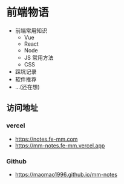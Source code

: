 # 前端物语

- 前端常用知识
  - Vue
  - React
  - Node
  - JS 常用方法
  - CSS
- 踩坑记录
- 软件推荐
- ...(还在想)

## 访问地址

### vercel

- <https://notes.fe-mm.com>
- <https://mm-notes.fe-mm.vercel.app>

### Github

- <https://maomao1996.github.io/mm-notes>
